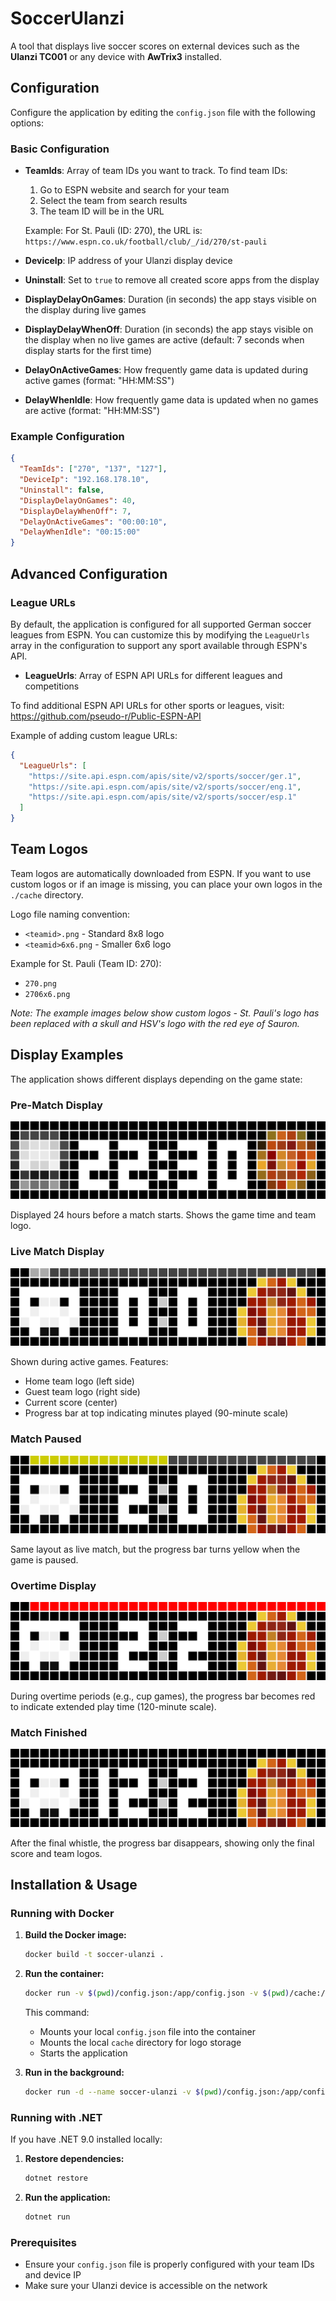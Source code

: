 # SoccerUlanzi

A tool that displays live soccer scores on external devices such as the **Ulanzi TC001** or any device with **AwTrix3** installed.

## Configuration

Configure the application by editing the `config.json` file with the following options:

### Basic Configuration

- **TeamIds**: Array of team IDs you want to track. To find team IDs:
  1. Go to ESPN website and search for your team
  2. Select the team from search results
  3. The team ID will be in the URL
  
  Example: For St. Pauli (ID: 270), the URL is:
  `https://www.espn.co.uk/football/club/_/id/270/st-pauli`

- **DeviceIp**: IP address of your Ulanzi display device

- **Uninstall**: Set to `true` to remove all created score apps from the display

- **DisplayDelayOnGames**: Duration (in seconds) the app stays visible on the display during live games

- **DisplayDelayWhenOff**: Duration (in seconds) the app stays visible on the display when no live games are active (default: 7 seconds when display starts for the first time)

- **DelayOnActiveGames**: How frequently game data is updated during active games (format: "HH:MM:SS")

- **DelayWhenIdle**: How frequently game data is updated when no games are active (format: "HH:MM:SS")

### Example Configuration

```json
{
  "TeamIds": ["270", "137", "127"],
  "DeviceIp": "192.168.178.10",
  "Uninstall": false,
  "DisplayDelayOnGames": 40,
  "DisplayDelayWhenOff": 7,
  "DelayOnActiveGames": "00:00:10",
  "DelayWhenIdle": "00:15:00"
}
```

## Advanced Configuration

### League URLs

By default, the application is configured for all supported German soccer leagues from ESPN. You can customize this by modifying the `LeagueUrls` array in the configuration to support any sport available through ESPN's API.

- **LeagueUrls**: Array of ESPN API URLs for different leagues and competitions

To find additional ESPN API URLs for other sports or leagues, visit: https://github.com/pseudo-r/Public-ESPN-API

Example of adding custom league URLs:
```json
{
  "LeagueUrls": [
    "https://site.api.espn.com/apis/site/v2/sports/soccer/ger.1",
    "https://site.api.espn.com/apis/site/v2/sports/soccer/eng.1",
    "https://site.api.espn.com/apis/site/v2/sports/soccer/esp.1"
  ]
}
```

## Team Logos

Team logos are automatically downloaded from ESPN. If you want to use custom logos or if an image is missing, you can place your own logos in the `./cache` directory.

Logo file naming convention:
- `<teamid>.png` - Standard 8x8 logo
- `<teamid>6x6.png` - Smaller 6x6 logo

Example for St. Pauli (Team ID: 270):
- `270.png`
- `2706x6.png`

*Note: The example images below show custom logos - St. Pauli's logo has been replaced with a skull and HSV's logo with the red eye of Sauron.*

## Display Examples

The application shows different displays depending on the game state:

### Pre-Match Display
![Before Match](./doc/before.png)

Displayed 24 hours before a match starts. Shows the game time and team logo.

### Live Match Display
![During Match](./doc/playing.png)

Shown during active games. Features:
- Home team logo (left side)
- Guest team logo (right side)
- Current score (center)
- Progress bar at top indicating minutes played (90-minute scale)

### Match Paused
![Match Paused](./doc/pause.png)

Same layout as live match, but the progress bar turns yellow when the game is paused.

### Overtime Display
![Overtime](./doc/overtime.png)

During overtime periods (e.g., cup games), the progress bar becomes red to indicate extended play time (120-minute scale).

### Match Finished
![Match Finished](./doc/finished.png)

After the final whistle, the progress bar disappears, showing only the final score and team logos.

## Installation & Usage

### Running with Docker

1. **Build the Docker image:**
   ```bash
   docker build -t soccer-ulanzi .
   ```

2. **Run the container:**
   ```bash
   docker run -v $(pwd)/config.json:/app/config.json -v $(pwd)/cache:/app/cache soccer-ulanzi
   ```

   This command:
   - Mounts your local `config.json` file into the container
   - Mounts the local `cache` directory for logo storage
   - Starts the application

3. **Run in the background:**
   ```bash
   docker run -d --name soccer-ulanzi -v $(pwd)/config.json:/app/config.json -v $(pwd)/cache:/app/cache soccer-ulanzi
   ```

### Running with .NET

If you have .NET 9.0 installed locally:

1. **Restore dependencies:**
   ```bash
   dotnet restore
   ```

2. **Run the application:**
   ```bash
   dotnet run
   ```

### Prerequisites

- Ensure your `config.json` file is properly configured with your team IDs and device IP
- Make sure your Ulanzi device is accessible on the network